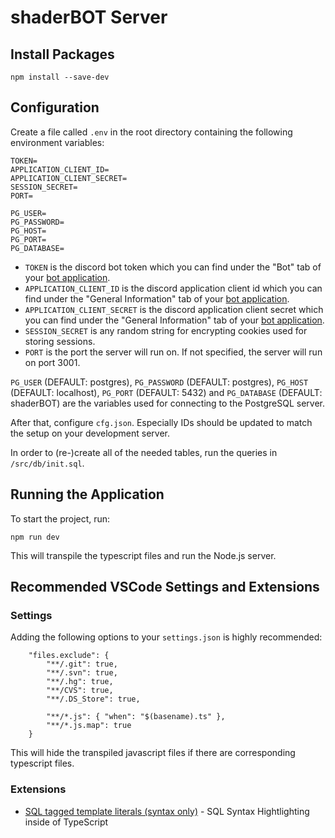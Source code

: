 # shaderBOT Server

## Install Packages

```
npm install --save-dev
```

## Configuration

Create a file called `.env` in the root directory containing the following environment variables:

```
TOKEN=
APPLICATION_CLIENT_ID=
APPLICATION_CLIENT_SECRET=
SESSION_SECRET=
PORT=

PG_USER=
PG_PASSWORD=
PG_HOST=
PG_PORT=
PG_DATABASE=
```

-   `TOKEN` is the discord bot token which you can find under the "Bot" tab of your [bot application](https://discord.com/developers/applications).
-   `APPLICATION_CLIENT_ID` is the discord application client id which you can find under the "General Information" tab of your [bot application](https://discord.com/developers/applications).
-   `APPLICATION_CLIENT_SECRET` is the discord application client secret which you can find under the "General Information" tab of your [bot application](https://discord.com/developers/applications).
-   `SESSION_SECRET` is any random string for encrypting cookies used for storing sessions.
-   `PORT` is the port the server will run on. If not specified, the server will run on port 3001.

`PG_USER` (DEFAULT: postgres), `PG_PASSWORD` (DEFAULT: postgres), `PG_HOST` (DEFAULT: localhost), `PG_PORT` (DEFAULT: 5432) and `PG_DATABASE` (DEFAULT: shaderBOT) are the variables used for connecting to the PostgreSQL server.

After that, configure `cfg.json`. Especially IDs should be updated to match the setup on your development server.

In order to (re-)create all of the needed tables, run the queries in `/src/db/init.sql`.

## Running the Application

To start the project, run:

```
npm run dev
```

This will transpile the typescript files and run the Node.js server.

## Recommended VSCode Settings and Extensions

### Settings

Adding the following options to your `settings.json` is highly recommended:

```
    "files.exclude": {
        "**/.git": true,
        "**/.svn": true,
        "**/.hg": true,
        "**/CVS": true,
        "**/.DS_Store": true,

        "**/*.js": { "when": "$(basename).ts" },
        "**/*.js.map": true
    }
```

This will hide the transpiled javascript files if there are corresponding typescript files.

### Extensions

-   [SQL tagged template literals (syntax only)](https://marketplace.visualstudio.com/items?itemName=frigus02.vscode-sql-tagged-template-literals-syntax-only) - SQL Syntax Hightlighting inside of TypeScript
